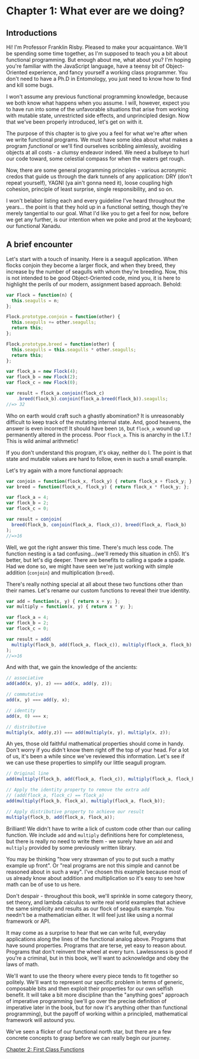 # Chapter 1: What ever are we doing?

## Introductions

Hi! I'm Professor Franklin Risby. Pleased to make your acquaintance. We'll be spending some time together, as I'm supposed to teach you a bit about functional programming. But enough about me, what about you? I'm hoping you're familiar with the JavaScript language, have a teensy bit of Object-Oriented experience, and fancy yourself a working class programmer. You don't need to have a Ph.D in Entomology, you just need to know how to find and kill some bugs.

I won't assume any previous functional programming knowledge, because we both know what happens when you assume. I will, however, expect you to have run into some of the unfavorable situations that arise from working with mutable state, unrestricted side effects, and unprincipled design. Now that we've been properly introduced, let's get on with it.

The purpose of this chapter is to give you a feel for what we're after when we write functional programs. We must have some idea about what makes a program *functional* or we'll find ourselves scribbling aimlessly, avoiding objects at all costs - a clumsy endeavor indeed. We need a bullseye to hurl our code toward, some celestial compass for when the waters get rough.

Now, there are some general programming principles - various acronymic credos that guide us through the dark tunnels of any application: DRY (don't repeat yourself), YAGNI (ya ain't gonna need it), loose coupling high cohesion, principle of least surprise, single responsibility, and so on.

I won't belabor listing each and every guideline I've heard throughout the years... the point is that they hold up in a functional setting, though they're merely tangential to our goal. What I'd like you to get a feel for now, before we get any further, is our intention when we poke and prod at the keyboard; our functional Xanadu.

<!--BREAK-->

## A brief encounter

Let's start with a touch of insanity. Here is a seagull application. When flocks conjoin they become a larger flock, and when they breed, they increase by the number of seagulls with whom they're breeding. Now, this is not intended to be good Object-Oriented code, mind you, it is here to highlight the perils of our modern, assignment based approach. Behold:

```js
var Flock = function(n) {
  this.seagulls = n;
};

Flock.prototype.conjoin = function(other) {
  this.seagulls += other.seagulls;
  return this;
};

Flock.prototype.breed = function(other) {
  this.seagulls = this.seagulls * other.seagulls;
  return this;
};

var flock_a = new Flock(4);
var flock_b = new Flock(2);
var flock_c = new Flock(0);

var result = flock_a.conjoin(flock_c)
    .breed(flock_b).conjoin(flock_a.breed(flock_b)).seagulls;
//=> 32
```

Who on earth would craft such a ghastly abomination? It is unreasonably difficult to keep track of the mutating internal state. And, good heavens, the answer is even incorrect! It should have been `16`, but `flock_a` wound up permanently altered in the process. Poor `flock_a`. This is anarchy in the I.T.! This is wild animal arithmetic!

If you don't understand this program, it's okay, neither do I. The point is that state and mutable values are hard to follow, even in such a small example.

Let's try again with a more functional approach:

```js
var conjoin = function(flock_x, flock_y) { return flock_x + flock_y; };
var breed = function(flock_x, flock_y) { return flock_x * flock_y; };

var flock_a = 4;
var flock_b = 2;
var flock_c = 0;

var result = conjoin(
  breed(flock_b, conjoin(flock_a, flock_c)), breed(flock_a, flock_b)
);
//=>16
```

Well, we got the right answer this time. There's much less code. The function nesting is a tad confusing...(we'll remedy this situation in ch5). It's better, but let's dig deeper. There are benefits to calling a spade a spade. Had we done so, we might have seen we're just working with simple addition (`conjoin`) and multiplication (`breed`).

There's really nothing special at all about these two functions other than their names. Let's rename our custom functions to reveal their true identity.

```js
var add = function(x, y) { return x + y; };
var multiply = function(x, y) { return x * y; };

var flock_a = 4;
var flock_b = 2;
var flock_c = 0;

var result = add(
  multiply(flock_b, add(flock_a, flock_c)), multiply(flock_a, flock_b)
);
//=>16
```
And with that, we gain the knowledge of the ancients:

```js
// associative
add(add(x, y), z) === add(x, add(y, z));

// commutative
add(x, y) === add(y, x);

// identity
add(x, 0) === x;

// distributive
multiply(x, add(y,z)) === add(multiply(x, y), multiply(x, z));
```

Ah yes, those old faithful mathematical properties should come in handy. Don't worry if you didn't know them right off the top of your head. For a lot of us, it's been a while since we've reviewed this information. Let's see if we can use these properties to simplify our little seagull program.

```js
// Original line
add(multiply(flock_b, add(flock_a, flock_c)), multiply(flock_a, flock_b));

// Apply the identity property to remove the extra add
// (add(flock_a, flock_c) == flock_a)
add(multiply(flock_b, flock_a), multiply(flock_a, flock_b));

// Apply distributive property to achieve our result
multiply(flock_b, add(flock_a, flock_a));
```

Brilliant! We didn't have to write a lick of custom code other than our calling function. We include `add` and `multiply` definitions here for completeness, but there is really no need to write them - we surely have an `add` and `multiply` provided by some previously written library.

You may be thinking "how very strawman of you to put such a mathy example up front". Or "real programs are not this simple and cannot be reasoned about in such a way". I've chosen this example because most of us already know about addition and multiplication so it's easy to see how math can be of use to us here.

Don't despair - throughout this book, we'll sprinkle in some category theory, set theory, and lambda calculus to write real world examples that achieve the same simplicity and results as our flock of seagulls example. You needn't be a mathematician either. It will feel just like using a normal framework or API.

It may come as a surprise to hear that we can write full, everyday applications along the lines of the functional analog above. Programs that have sound properties. Programs that are terse, yet easy to reason about. Programs that don't reinvent the wheel at every turn. Lawlessness is good if you're a criminal, but in this book, we'll want to acknowledge and obey the laws of math.

We'll want to use the theory where every piece tends to fit together so politely. We'll want to represent our specific problem in terms of generic, composable bits and then exploit their properties for our own selfish benefit. It will take a bit more discipline than the "anything goes" approach of imperative programming (we'll go over the precise definition of imperative later in the book, but for now it's anything other than functional programming), but the payoff of working within a principled, mathematical framework will astound you.

We've seen a flicker of our functional north star, but there are a few concrete concepts to grasp before we can really begin our journey.

[Chapter 2: First Class Functions](ch2.md)
